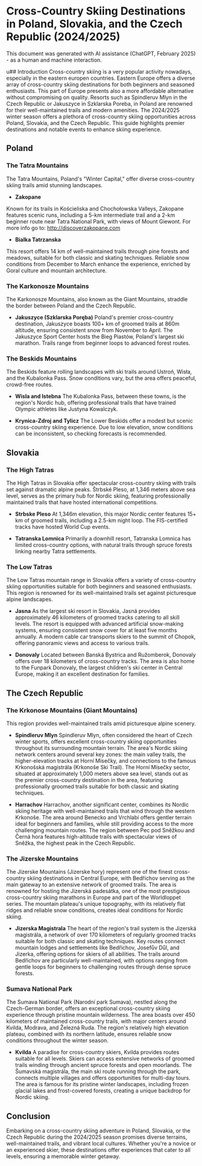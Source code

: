 # Cross-Country Skiing Destinations in Poland, Slovakia, and the Czech Republic (2024/2025)
<!--- ![biegowki] (biegowki.jpg) -->

This document was generated with AI assistance (ChatGPT, February 2025) - as a human and machine interaction.

u## Introduction
Cross-country skiing is a very popular activity nowadays, especially in the eastern europen countries. Eastern Europe offers a diverse array of cross-country skiing destinations for both beginners and seasoned enthusiasts. This part of Europe presents also a more affordable alternative without compromising on quality. Resorts such as Spindleruv Mlyn in the Czech Republic or Jakuszyce in Szklarska Poreba, in Poland are renowned for their well-maintained trails and modern amenities. The 2024/2025 winter season offers a plethora of cross-country skiing opportunities across Poland, Slovakia, and the Czech Republic. This guide highlights premier destinations and notable events to enhance skiing experience.
<!--- table with some statistics --> 

## Poland

### The Tatra Mountains
The Tatra Mountains, Poland's "Winter Capital," offer diverse cross-country skiing trails amid stunning landscapes.

- **Zakopane**
 <!--- add picture --> 
Known for its trails in Kościeliska and Chochołowska Valleys, Zakopane features scenic runs, including a 5-km intermediate trail and a 2-km beginner route near Tatra National Park, with views of Mount Giewont.
For more info go to: http://discoverzakopane.com

- **Bialka Tatrzanska**
  <!--- add picture --> 
This resort offers 14 km of well-maintained trails through pine forests and meadows, suitable for both classic and skating techniques. Reliable snow conditions from December to March enhance the experience, enriched by Goral culture and mountain architecture.

### The Karkonosze Mountains
The Karkonosze Mountains, also known as the Giant Mountains, straddle the border between Poland and the Czech Republic.

- **Jakuszyce (Szklarska Poręba)**
Poland's premier cross-country destination, Jakuszyce boasts 100+ km of groomed trails at 860m altitude, ensuring consistent snow from November to April. The Jakuszyce Sport Center hosts the Bieg Piastów, Poland's largest ski marathon. Trails range from beginner loops to advanced forest routes.

### The Beskids Mountains
The Beskids feature rolling landscapes with ski trails around Ustroń, Wisła, and the Kubalonka Pass. Snow conditions vary, but the area offers peaceful, crowd-free routes.

- **Wisla and Istebna**
The Kubalonka Pass, between these towns, is the region's Nordic hub, offering professional trails that have trained Olympic athletes like Justyna Kowalczyk.

- **Krynica-Zdroj and Tylicz**
The Lower Beskids offer a modest but scenic cross-country skiing experience. Due to low elevation, snow conditions can be inconsistent, so checking forecasts is recommended.

## Slovakia

### The High Tatras
The High Tatras in Slovakia offer spectacular cross-country skiing with trails set against dramatic alpine peaks. Štrbské Pleso, at 1,346 meters above sea level, serves as the primary hub for Nordic skiing, featuring professionally maintained trails that have hosted international competitions.

- **Strbske Pleso**
At 1,346m elevation, this major Nordic center features 15+ km of groomed trails, including a 2.5-km night loop. The FIS-certified tracks have hosted World Cup events.

- **Tatranska Lomnica**
Primarily a downhill resort, Tatranska Lomnica has limited cross-country options, with natural trails through spruce forests linking nearby Tatra settlements.

### The Low Tatras
The Low Tatras mountain range in Slovakia offers a variety of cross-country skiing opportunities suitable for both beginners and seasoned enthusiasts. This region is renowned for its well-maintained trails set against picturesque alpine landscapes.

- **Jasna**
As the largest ski resort in Slovakia, Jasná provides approximately 46 kilometers of groomed tracks catering to all skill levels. The resort is equipped with advanced artificial snow-making systems, ensuring consistent snow cover for at least five months annually. A modern cable car transports skiers to the summit of Chopok, offering panoramic views and access to various trails. 

- **Donovaly**
 Located between Banská Bystrica and Ružomberok, Donovaly offers over 18 kilometers of cross-country tracks. The area is also home to the Funpark Donovaly, the largest children's ski center in Central Europe, making it an excellent destination for families.

## The Czech Republic

### The Krkonose Mountains (Giant Mountains)
This region provides well-maintained trails amid picturesque alpine scenery.

- **Spindleruv Mlyn**
Spindleruv Mlyn, often considered the heart of Czech winter sports, offers excellent cross-country skiing opportunities throughout its surrounding mountain terrain. The area's Nordic skiing network centers around several key zones: the main valley trails, the higher-elevation tracks at Horní Mísečky, and connections to the famous Krkonošská magistrála (Krkonoše Ski Trail). The Horní Mísečky sector, situated at approximately 1,000 meters above sea level, stands out as the premier cross-country destination in the area, featuring professionally groomed trails suitable for both classic and skating techniques.

- **Harrachov**
Harrachov, another significant center, combines its Nordic skiing heritage with well-maintained trails that wind through the western Krkonoše. The area around Benecko and Vrchlabí offers gentler terrain ideal for beginners and families, while still providing access to the more challenging mountain routes. The region between Pec pod Sněžkou and Černá hora features high-altitude trails with spectacular views of Sněžka, the highest peak in the Czech Republic.

### The Jizerske Mountains
The Jizerske Mountains (Jizerske hory) represent one of the finest cross-country skiing destinations in Central Europe, with Bedřichov serving as the main gateway to an extensive network of groomed trails. The area is renowned for hosting the Jizerská padesátka, one of the most prestigious cross-country skiing marathons in Europe and part of the Worldloppet series. The mountain plateau's unique topography, with its relatively flat ridges and reliable snow conditions, creates ideal conditions for Nordic skiing.

- **Jizerska Magistrala**
The heart of the region's trail system is the Jizerská magistrála, a network of over 170 kilometers of regularly groomed tracks suitable for both classic and skating techniques. Key routes connect mountain lodges and settlements like Bedřichov, Josefův Důl, and Jizerka, offering options for skiers of all abilities. The trails around Bedřichov are particularly well-maintained, with options ranging from gentle loops for beginners to challenging routes through dense spruce forests.

### Sumava National Park
The Sumava National Park (Narodní park Sumava), nestled along the Czech-German border, offers an exceptional cross-country skiing experience through pristine mountain wilderness. The area boasts over 450 kilometers of maintained cross-country trails, with major centers around Kvilda, Modrava, and Železná Ruda. The region's relatively high elevation plateau, combined with its northern latitude, ensures reliable snow conditions throughout the winter season.

- **Kvilda**
A paradise for cross-country skiers, Kvilda provides routes suitable for all levels. Skiers can access extensive networks of groomed trails winding through ancient spruce forests and open moorlands. The Šumavská magistrála, the main ski route running through the park, connects multiple villages and offers opportunities for multi-day tours. The area is famous for its pristine winter landscapes, including frozen glacial lakes and frost-covered forests, creating a unique backdrop for Nordic skiing.

## Conclusion
Embarking on a cross-country skiing adventure in Poland, Slovakia, or the Czech Republic during the 2024/2025 season promises diverse terrains, well-maintained trails, and vibrant local cultures. Whether you're a novice or an experienced skier, these destinations offer experiences that cater to all levels, ensuring a memorable winter getaway.


